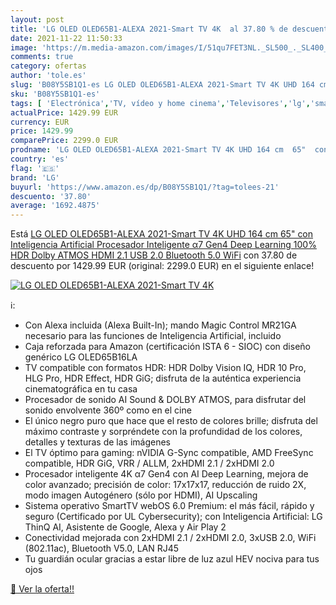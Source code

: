 ```yaml
---
layout: post
title: 'LG OLED OLED65B1-ALEXA 2021-Smart TV 4K  al 37.80 % de descuento'
date: 2021-11-22 11:50:33
image: 'https://m.media-amazon.com/images/I/51qu7FET3NL._SL500_._SL400_.jpg'
comments: true
category: ofertas
author: 'tole.es'
slug: 'B08Y5SB1Q1-es LG OLED OLED65B1-ALEXA 2021-Smart TV 4K UHD 164 cm 65" con...'
sku: 'B08Y5SB1Q1-es'
tags: [ 'Electrónica','TV, vídeo y home cinema','Televisores','lg','smart','tv', ]
actualPrice: 1429.99 EUR
currency: EUR
price: 1429.99
comparePrice: 2299.0 EUR
prodname: 'LG OLED OLED65B1-ALEXA 2021-Smart TV 4K UHD 164 cm  65"  con Inteligencia Artificial  Procesador Inteligente α7 Gen4  Deep Learning  100% HDR  Dolby ATMOS  HDMI 2.1  USB 2.0  Bluetooth 5.0  WiFi'
country: 'es'
flag: '🇪🇸'
brand: 'LG'
buyurl: 'https://www.amazon.es/dp/B08Y5SB1Q1/?tag=tolees-21'
descuento: '37.80'
average: '1692.4875'
---
```


Está [LG OLED OLED65B1-ALEXA 2021-Smart TV 4K UHD 164 cm  65"  con Inteligencia Artificial  Procesador Inteligente α7 Gen4  Deep Learning  100% HDR  Dolby ATMOS  HDMI 2.1  USB 2.0  Bluetooth 5.0  WiFi](https://www.amazon.es/dp/B08Y5SB1Q1/?tag=tolees-21) con 37.80 de descuento por 1429.99 EUR (original: 2299.0 EUR) en el siguiente enlace!

[![LG OLED OLED65B1-ALEXA 2021-Smart TV 4K ](https://m.media-amazon.com/images/I/51qu7FET3NL._SL500_._SL400_.jpg)](https://www.amazon.es/dp/B08Y5SB1Q1/?tag=tolees-21)

ℹ️:

- Con Alexa incluida (Alexa Built-In); mando Magic Control MR21GA necesario para las funciones de Inteligencia Artificial, incluido
- Caja reforzada para Amazon (certificación ISTA 6 - SIOC) con diseño genérico LG OLED65B16LA
- TV compatible con formatos HDR: HDR Dolby Vision IQ, HDR 10 Pro, HLG Pro, HDR Effect, HDR GiG; disfruta de la auténtica experiencia cinematográfica en tu casa
- Procesador de sonido AI Sound & DOLBY ATMOS, para disfrutar del sonido envolvente 360º como en el cine
- El único negro puro que hace que el resto de colores brille; disfruta del máximo contraste y sorpréndete con la profundidad de los colores, detalles y texturas de las imágenes
- El TV óptimo para gaming: nVIDIA G-Sync compatible, AMD FreeSync compatible, HDR GiG, VRR / ALLM, 2xHDMI 2.1 / 2xHDMI 2.0
- Procesador inteligente 4K α7 Gen4 con AI Deep Learning, mejora de color avanzado; precisión de color: 17x17x17, reducción de ruido 2X, modo imagen Autogénero (sólo por HDMI), AI Upscaling
- Sistema operativo SmartTV webOS 6.0 Premium: el más fácil, rápido y seguro (Certificado por UL Cybersecurity); con Inteligencia Artificial: LG ThinQ AI, Asistente de Google, Alexa y Air Play 2
- Conectividad mejorada con 2xHDMI 2.1 / 2xHDMI 2.0, 3xUSB 2.0, WiFi (802.11ac), Bluetooth V5.0, LAN RJ45
- Tu guardián ocular gracias a estar libre de luz azul HEV nociva para tus ojos

[🛒 Ver la oferta!!](https://www.amazon.es/dp/B08Y5SB1Q1/?tag=tolees-21)
